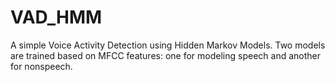 # VAD_HMM

A simple Voice Activity Detection using Hidden Markov Models. Two models are trained based on MFCC features: one for modeling speech and another for nonspeech.
